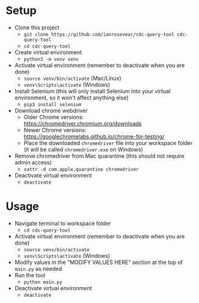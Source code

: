 # Setup
- Clone this project
  - `git clone https://github.com/ianrosevear/cdc-query-tool cdc-query-tool`
  - `cd cdc-query-tool`
- Create virtual environment
  - `python3 -m venv venv`
- Activate virtual environment (remember to deactivate when you are done)
  - `source venv/bin/activate` (Mac/Linux)
  - `venv\Scripts\activate` (Windows)
- Install Selenium (this will only install Selenium into your virtual environment, so it won't affect anything else)
  - `pip3 install selenium`
- Download chrome webdriver
  - Older Chrome versions: https://chromedriver.chromium.org/downloads
  - Newer Chrome versions: https://googlechromelabs.github.io/chrome-for-testing/
  - Place the downloaded `chromedriver` file into your workspace folder (it will be called `chromedriver.exe` on Windows)
- Remove chromedriver from Mac quarantine (this should not require admin access)
  - `xattr -d com.apple.quarantine chromedriver`
- Deactivate virtual environment
  - `deactivate`

# Usage
- Navigate terminal to workspace folder
  - `cd cdc-query-tool`
- Activate virtual environment (remember to deactivate when you are done)
  - `source venv/bin/activate`
  - `venv\Scripts\activate` (Windows)
- Modify values in the "MODIFY VALUES HERE" section at the top of `main.py` as needed
- Run the tool
  - `python main.py`
- Deactivate virtual environment
  - `deactivate`
